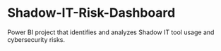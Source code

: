# Shadow-IT-Risk-Dashboard
Power BI project that identifies and analyzes Shadow IT tool usage and cybersecurity risks.
